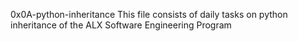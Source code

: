 0x0A-python-inheritance
This file consists of daily tasks on python inheritance of the ALX Software Engineering Program 
